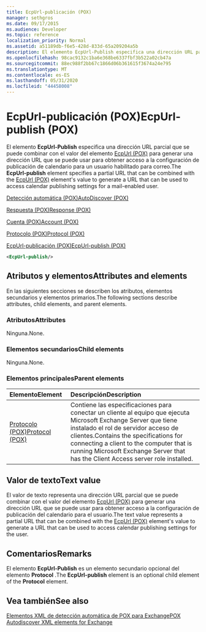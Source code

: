 ```yaml
---
title: EcpUrl-publicación (POX)
manager: sethgros
ms.date: 09/17/2015
ms.audience: Developer
ms.topic: reference
localization_priority: Normal
ms.assetid: a51189db-f6e5-428d-833d-65a209204a5b
description: El elemento EcpUrl-Publish especifica una dirección URL parcial que se puede combinar con el valor del elemento EcpUrl (POX) para generar una dirección URL que se puede usar para obtener acceso a la configuración de publicación de calendario para un usuario habilitado para correo.
ms.openlocfilehash: 98cac9132c1ba6e368be6337fbf3b522a02cb47a
ms.sourcegitcommit: 88ec988f2bb67c1866d06b361615f3674a24e795
ms.translationtype: MT
ms.contentlocale: es-ES
ms.lasthandoff: 05/31/2020
ms.locfileid: "44458008"
---
```

# <a name="ecpurl-publish-pox"></a><span data-ttu-id="b102c-103">EcpUrl-publicación (POX)</span><span class="sxs-lookup"><span data-stu-id="b102c-103">EcpUrl-publish (POX)</span></span>

<span data-ttu-id="b102c-104">El elemento **EcpUrl-Publish** especifica una dirección URL parcial que se puede combinar con el valor del elemento [EcpUrl (POX)](ecpurl-pox.md) para generar una dirección URL que se puede usar para obtener acceso a la configuración de publicación de calendario para un usuario habilitado para correo.</span><span class="sxs-lookup"><span data-stu-id="b102c-104">The **EcpUrl-publish** element specifies a partial URL that can be combined with the [EcpUrl (POX)](ecpurl-pox.md) element's value to generate a URL that can be used to access calendar publishing settings for a mail-enabled user.</span></span> 
  
[<span data-ttu-id="b102c-105">Detección automática (POX)</span><span class="sxs-lookup"><span data-stu-id="b102c-105">AutoDiscover (POX)</span></span>](autodiscover-pox.md)
  
[<span data-ttu-id="b102c-106">Respuesta (POX)</span><span class="sxs-lookup"><span data-stu-id="b102c-106">Response (POX)</span></span>](response-pox.md)
  
[<span data-ttu-id="b102c-107">Cuenta (POX)</span><span class="sxs-lookup"><span data-stu-id="b102c-107">Account (POX)</span></span>](account-pox.md)
  
[<span data-ttu-id="b102c-108">Protocolo (POX)</span><span class="sxs-lookup"><span data-stu-id="b102c-108">Protocol (POX)</span></span>](protocol-pox.md)
  
[<span data-ttu-id="b102c-109">EcpUrl-publicación (POX)</span><span class="sxs-lookup"><span data-stu-id="b102c-109">EcpUrl-publish (POX)</span></span>](ecpurl-publish-pox.md)
  
```XML
<EcpUrl-publish/>
```

## <a name="attributes-and-elements"></a><span data-ttu-id="b102c-110">Atributos y elementos</span><span class="sxs-lookup"><span data-stu-id="b102c-110">Attributes and elements</span></span>

<span data-ttu-id="b102c-111">En las siguientes secciones se describen los atributos, elementos secundarios y elementos primarios.</span><span class="sxs-lookup"><span data-stu-id="b102c-111">The following sections describe attributes, child elements, and parent elements.</span></span>
  
### <a name="attributes"></a><span data-ttu-id="b102c-112">Atributos</span><span class="sxs-lookup"><span data-stu-id="b102c-112">Attributes</span></span>

<span data-ttu-id="b102c-113">Ninguna.</span><span class="sxs-lookup"><span data-stu-id="b102c-113">None.</span></span>
  
### <a name="child-elements"></a><span data-ttu-id="b102c-114">Elementos secundarios</span><span class="sxs-lookup"><span data-stu-id="b102c-114">Child elements</span></span>

<span data-ttu-id="b102c-115">Ninguna.</span><span class="sxs-lookup"><span data-stu-id="b102c-115">None.</span></span>
  
### <a name="parent-elements"></a><span data-ttu-id="b102c-116">Elementos principales</span><span class="sxs-lookup"><span data-stu-id="b102c-116">Parent elements</span></span>

|<span data-ttu-id="b102c-117">**Elemento**</span><span class="sxs-lookup"><span data-stu-id="b102c-117">**Element**</span></span>|<span data-ttu-id="b102c-118">**Descripción**</span><span class="sxs-lookup"><span data-stu-id="b102c-118">**Description**</span></span>|
|:-----|:-----|
|[<span data-ttu-id="b102c-119">Protocolo (POX)</span><span class="sxs-lookup"><span data-stu-id="b102c-119">Protocol (POX)</span></span>](protocol-pox.md) <br/> |<span data-ttu-id="b102c-120">Contiene las especificaciones para conectar un cliente al equipo que ejecuta Microsoft Exchange Server que tiene instalado el rol de servidor acceso de clientes.</span><span class="sxs-lookup"><span data-stu-id="b102c-120">Contains the specifications for connecting a client to the computer that is running Microsoft Exchange Server that has the Client Access server role installed.</span></span>  <br/> |
   
## <a name="text-value"></a><span data-ttu-id="b102c-121">Valor de texto</span><span class="sxs-lookup"><span data-stu-id="b102c-121">Text value</span></span>

<span data-ttu-id="b102c-122">El valor de texto representa una dirección URL parcial que se puede combinar con el valor del elemento [EcpUrl (POX)](ecpurl-pox.md) para generar una dirección URL que se puede usar para obtener acceso a la configuración de publicación del calendario para el usuario.</span><span class="sxs-lookup"><span data-stu-id="b102c-122">The text value represents a partial URL that can be combined with the [EcpUrl (POX)](ecpurl-pox.md) element's value to generate a URL that can be used to access calendar publishing settings for the user.</span></span> 
  
## <a name="remarks"></a><span data-ttu-id="b102c-123">Comentarios</span><span class="sxs-lookup"><span data-stu-id="b102c-123">Remarks</span></span>

<span data-ttu-id="b102c-124">El elemento **EcpUrl-Publish** es un elemento secundario opcional del elemento **Protocol** .</span><span class="sxs-lookup"><span data-stu-id="b102c-124">The **EcpUrl-publish** element is an optional child element of the **Protocol** element.</span></span> 
  
## <a name="see-also"></a><span data-ttu-id="b102c-125">Vea también</span><span class="sxs-lookup"><span data-stu-id="b102c-125">See also</span></span>



[<span data-ttu-id="b102c-126">Elementos XML de detección automática de POX para Exchange</span><span class="sxs-lookup"><span data-stu-id="b102c-126">POX Autodiscover XML elements for Exchange</span></span>](pox-autodiscover-xml-elements-for-exchange.md)

